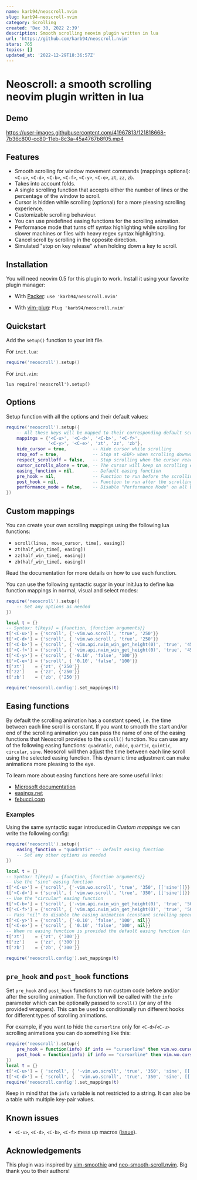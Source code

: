 ```yaml
---
name: karb94/neoscroll.nvim
slug: karb94-neoscroll-nvim
category: Scrolling
created: 'Dec 30, 2022 2:39'
description: Smooth scrolling neovim plugin written in lua
url: 'https://github.com/karb94/neoscroll.nvim'
stars: 765
topics: []
updated_at: '2022-12-29T18:36:57Z'
---
```

# Neoscroll: a smooth scrolling neovim plugin written in lua

## Demo

<https://user-images.githubusercontent.com/41967813/121818668-7b36c800-cc80-11eb-8c3a-45a4767b8f05.mp4>

## Features

*   Smooth scrolling for window movement commands (mappings optional): `<C-u>`, `<C-d>`, `<C-b>`, `<C-f>`, `<C-y>`, `<C-e>`, `zt`, `zz`, `zb`.
*   Takes into account folds.
*   A single scrolling function that accepts either the number of lines or the percentage of the window to scroll.
*   Cursor is hidden while scrolling (optional) for a more pleasing scrolling experience.
*   Customizable scrolling behaviour.
*   You can use predefined easing functions for the scrolling animation.
*   Performance mode that turns off syntax highlighting while scrolling for slower machines or files with heavy regex syntax highlighting.
*   Cancel scroll by scrolling in the opposite direction.
*   Simulated "stop on key release" when holding down a key to scroll.

## Installation

You will need neovim 0.5 for this plugin to work. Install it using your favorite plugin manager:

*   With [Packer](https://github.com/wbthomason/packer.nvim): `use 'karb94/neoscroll.nvim'`

*   With [vim-plug](https://github.com/junegunn/vim-plug): `Plug 'karb94/neoscroll.nvim'`

## Quickstart

Add the `setup()` function to your init file.

For `init.lua`:

```Lua
require('neoscroll').setup()
```

For `init.vim`:

```Vim
lua require('neoscroll').setup()
```

## Options

Setup function with all the options and their default values:

```Lua
require('neoscroll').setup({
    -- All these keys will be mapped to their corresponding default scrolling animation
    mappings = {'<C-u>', '<C-d>', '<C-b>', '<C-f>',
                '<C-y>', '<C-e>', 'zt', 'zz', 'zb'},
    hide_cursor = true,          -- Hide cursor while scrolling
    stop_eof = true,             -- Stop at <EOF> when scrolling downwards
    respect_scrolloff = false,   -- Stop scrolling when the cursor reaches the scrolloff margin of the file
    cursor_scrolls_alone = true, -- The cursor will keep on scrolling even if the window cannot scroll further
    easing_function = nil,       -- Default easing function
    pre_hook = nil,              -- Function to run before the scrolling animation starts
    post_hook = nil,             -- Function to run after the scrolling animation ends
    performance_mode = false,    -- Disable "Performance Mode" on all buffers.
})
```

## Custom mappings

You can create your own scrolling mappings using the following lua functions:

*   `scroll(lines, move_cursor, time[, easing])`
*   `zt(half_win_time[, easing])`
*   `zz(half_win_time[, easing])`
*   `zb(half_win_time[, easing])`

Read the documentation for more details on how to use each function.

You can use the following syntactic sugar in your init.lua to define lua function mappings in normal, visual
and select modes:

```Lua
require('neoscroll').setup({
    -- Set any options as needed
})

local t = {}
-- Syntax: t[keys] = {function, {function arguments}}
t['<C-u>'] = {'scroll', {'-vim.wo.scroll', 'true', '250'}}
t['<C-d>'] = {'scroll', { 'vim.wo.scroll', 'true', '250'}}
t['<C-b>'] = {'scroll', {'-vim.api.nvim_win_get_height(0)', 'true', '450'}}
t['<C-f>'] = {'scroll', { 'vim.api.nvim_win_get_height(0)', 'true', '450'}}
t['<C-y>'] = {'scroll', {'-0.10', 'false', '100'}}
t['<C-e>'] = {'scroll', { '0.10', 'false', '100'}}
t['zt']    = {'zt', {'250'}}
t['zz']    = {'zz', {'250'}}
t['zb']    = {'zb', {'250'}}

require('neoscroll.config').set_mappings(t)
```

## Easing functions

By default the scrolling animation has a constant speed, i.e. the time between each line scroll is constant.
If you want to smooth the start and/or end of the scrolling animation you can pass the name of one of the
easing functions that Neoscroll provides to the `scroll()` function. You can use any of the following easing
functions: `quadratic`, `cubic`, `quartic`, `quintic`, `circular`, `sine`. Neoscroll will then adjust the time
between each line scroll using the selected easing function. This dynamic time adjustment can make animations
more pleasing to the eye.

To learn more about easing functions here are some useful links:

*   [Microsoft documentation](https://docs.microsoft.com/en-us/dotnet/desktop/wpf/graphics-multimedia/easing-functions?view=netframeworkdesktop-4.8)
*   [easings.net](https://easings.net/)
*   [febucci.com](https://www.febucci.com/2018/08/easing-functions/)

### Examples

Using the same syntactic sugar introduced in *Custom mappings* we can write the following config:

```Lua
require('neoscroll').setup({
    easing_function = "quadratic" -- Default easing function
    -- Set any other options as needed
})

local t = {}
-- Syntax: t[keys] = {function, {function arguments}}
-- Use the "sine" easing function
t['<C-u>'] = {'scroll', {'-vim.wo.scroll', 'true', '350', [['sine']]}}
t['<C-d>'] = {'scroll', { 'vim.wo.scroll', 'true', '350', [['sine']]}}
-- Use the "circular" easing function
t['<C-b>'] = {'scroll', {'-vim.api.nvim_win_get_height(0)', 'true', '500', [['circular']]}}
t['<C-f>'] = {'scroll', { 'vim.api.nvim_win_get_height(0)', 'true', '500', [['circular']]}}
-- Pass "nil" to disable the easing animation (constant scrolling speed)
t['<C-y>'] = {'scroll', {'-0.10', 'false', '100', nil}}
t['<C-e>'] = {'scroll', { '0.10', 'false', '100', nil}}
-- When no easing function is provided the default easing function (in this case "quadratic") will be used
t['zt']    = {'zt', {'300'}}
t['zz']    = {'zz', {'300'}}
t['zb']    = {'zb', {'300'}}

require('neoscroll.config').set_mappings(t)
```

## `pre_hook` and `post_hook` functions

Set `pre_hook` and `post_hook` functions to run custom code before and/or after the scrolling animation.
The function will be called with the `info` parameter which can be optionally passed to `scroll()` (or any of the provided wrappers). This can be used to conditionally run different hooks for different types of scrolling
animations.

For example, if you want to hide the `cursorline` only for `<C-d>`/`<C-u>` scrolling animations
you can do something like this:

```lua
require('neoscroll').setup({
    pre_hook = function(info) if info == "cursorline" then vim.wo.cursorline = false end end,
    post_hook = function(info) if info == "cursorline" then vim.wo.cursorline = true end end
})
local t = {}
t['<C-u>'] = { 'scroll', { '-vim.wo.scroll', 'true', '350', 'sine', [['cursorline']] } }
t['<C-d>'] = { 'scroll', {  'vim.wo.scroll', 'true', '350', 'sine', [['cursorline']] } }
require('neoscroll.config').set_mappings(t)
```

Keep in mind that the `info` variable is not restricted to a string. It can also be a table with multiple
key-pair values.

## Known issues

*   `<C-u>`, `<C-d>`, `<C-b>`, `<C-f>` mess up macros ([issue](https://github.com/karb94/neoscroll.nvim/issues/9)).

## Acknowledgements

This plugin was inspired by [vim-smoothie](https://github.com/psliwka/vim-smoothie) and [neo-smooth-scroll.nvim](https://github.com/cossonleo/neo-smooth-scroll.nvim).
Big thank you to their authors!
